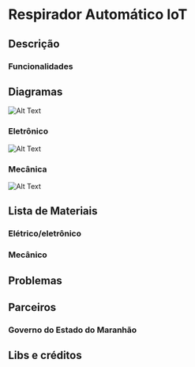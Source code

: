 # Respirador Automático IoT

## Descrição

### Funcionalidades

## Diagramas

![Alt Text](https://github.com/LeandroLimaPRO/projetos-covid-ma/blob/master/RespiradorAutomIoT/HARDWARE/Imagens/f2.jpg?raw=true)

### Eletrônico

![Alt Text](https://github.com/LeandroLimaPRO/projetos-covid-ma/blob/master/RespiradorAutomIoT/HARDWARE/Imagens/f1.jpg?raw=true)

### Mecânica

![Alt Text](https://github.com/LeandroLimaPRO/projetos-covid-ma/blob/master/RespiradorAutomIoT/MEC%C3%82NICA/Imagens/Fluxograma%20Respirador%20-%20RAIOT%20V1.jpg?raw=true)

## Lista de Materiais

### Elétrico/eletrônico

### Mecânico

## Problemas

## Parceiros

### Governo do Estado do Maranhão

## Libs e créditos
